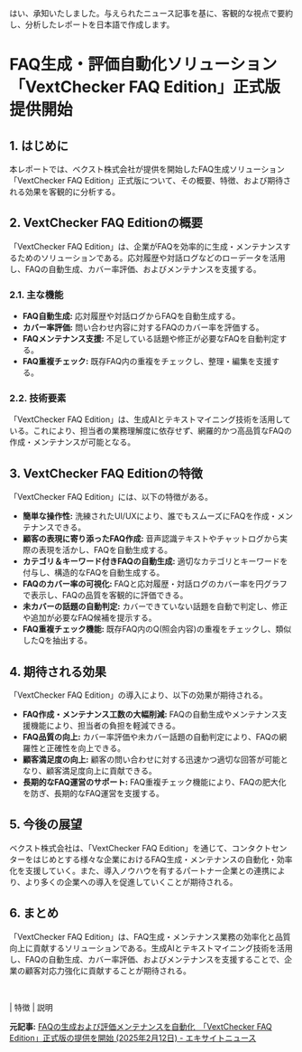 はい、承知いたしました。与えられたニュース記事を基に、客観的な視点で要約し、分析したレポートを日本語で作成します。

# FAQ生成・評価自動化ソリューション「VextChecker FAQ Edition」正式版提供開始

## 1. はじめに

本レポートでは、ベクスト株式会社が提供を開始したFAQ生成ソリューション「VextChecker FAQ Edition」正式版について、その概要、特徴、および期待される効果を客観的に分析する。

## 2. VextChecker FAQ Editionの概要

「VextChecker FAQ Edition」は、企業がFAQを効率的に生成・メンテナンスするためのソリューションである。応対履歴や対話ログなどのローデータを活用し、FAQの自動生成、カバー率評価、およびメンテナンスを支援する。

### 2.1. 主な機能

* **FAQ自動生成:** 応対履歴や対話ログからFAQを自動生成する。
* **カバー率評価:** 問い合わせ内容に対するFAQのカバー率を評価する。
* **FAQメンテナンス支援:** 不足している話題や修正が必要なFAQを自動判定する。
* **FAQ重複チェック:** 既存FAQ内の重複をチェックし、整理・編集を支援する。

### 2.2. 技術要素

「VextChecker FAQ Edition」は、生成AIとテキストマイニング技術を活用している。これにより、担当者の業務理解度に依存せず、網羅的かつ高品質なFAQの作成・メンテナンスが可能となる。

## 3. VextChecker FAQ Editionの特徴

「VextChecker FAQ Edition」には、以下の特徴がある。

* **簡単な操作性:** 洗練されたUI/UXにより、誰でもスムーズにFAQを作成・メンテナンスできる。
* **顧客の表現に寄り添ったFAQ作成:** 音声認識テキストやチャットログから実際の表現を活かし、FAQを自動生成する。
* **カテゴリ＆キーワード付きFAQの自動生成:** 適切なカテゴリとキーワードを付与し、構造的なFAQを自動生成する。
* **FAQのカバー率の可視化:** FAQと応対履歴・対話ログのカバー率を円グラフで表示し、FAQの品質を客観的に評価できる。
* **未カバーの話題の自動判定:** カバーできていない話題を自動で判定し、修正や追加が必要なFAQ候補を提示する。
* **FAQ重複チェック機能:** 既存FAQ内のQ(照会内容)の重複をチェックし、類似したQを抽出する。

## 4. 期待される効果

「VextChecker FAQ Edition」の導入により、以下の効果が期待される。

* **FAQ作成・メンテナンス工数の大幅削減:** FAQの自動生成やメンテナンス支援機能により、担当者の負担を軽減できる。
* **FAQ品質の向上:** カバー率評価や未カバー話題の自動判定により、FAQの網羅性と正確性を向上できる。
* **顧客満足度の向上:** 顧客の問い合わせに対する迅速かつ適切な回答が可能となり、顧客満足度向上に貢献できる。
* **長期的なFAQ運営のサポート:** FAQ重複チェック機能により、FAQの肥大化を防ぎ、長期的なFAQ運営を支援する。

## 5. 今後の展望

ベクスト株式会社は、「VextChecker FAQ Edition」を通じて、コンタクトセンターをはじめとする様々な企業におけるFAQ生成・メンテナンスの自動化・効率化を支援していく。また、導入ノウハウを有するパートナー企業との連携により、より多くの企業への導入を促進していくことが期待される。

## 6. まとめ

「VextChecker FAQ Edition」は、FAQ生成・メンテナンス業務の効率化と品質向上に貢献するソリューションである。生成AIとテキストマイニング技術を活用し、FAQの自動生成、カバー率評価、およびメンテナンスを支援することで、企業の顧客対応力強化に貢献することが期待される。

<br>

| 特徴 | 説明 

**元記事:** [FAQの生成および評価メンテナンスを自動化　「VextChecker FAQ Edition」正式版の提供を開始 (2025年2月12日) - エキサイトニュース](https://www.excite.co.jp/news/article/Atpress_425524/)